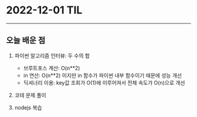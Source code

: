 # 2022-12-01 TIL

---

## 오늘 배운 점

1. 파이썬 알고리즘 인터뷰: 두 수의 합
    - 브루트포스 계산: O(n**2)
    - in 연산: O(n**2) 이지만 in 함수가 파이썬 내부 함수이기 때문에 성능 개선
    - 딕셔너리 이용: key값 조회가 O(1)에 이루어져서 전체 속도가 O(n)으로 개선

2. 코테 문제 풀이

3. nodejs 복습